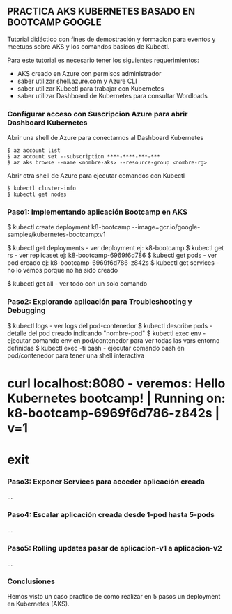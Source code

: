 **PRACTICA AKS KUBERNETES BASADO EN BOOTCAMP GOOGLE**
------------------------------------------------------------------

Tutorial didáctico con fines de demostración y formacion para eventos y meetups sobre AKS y los comandos basicos de Kubectl.

Para este tutorial es necesario tener los siguientes requerimientos:
- AKS creado en Azure con permisos administrador
- saber utilizar shell.azure.com y Azure CLI
- saber utilizar Kubectl para trabajar con Kubernetes
- saber utilizar Dashboard de Kubernetes para consultar Wordloads


### Configurar acceso con Suscripcion Azure para abrir Dashboard Kubernetes

Abrir una shell de Azure para conectarnos al Dashboard Kubernetes
```
$ az account list
$ az account set --subscription ****-****-***-***
$ az aks browse --name <nombre-aks> --resource-group <nombre-rg> 
```

Abrir otra shell de Azure para ejecutar comandos con Kubectl
```
$ kubectl cluster-info
$ kubectl get nodes
```

### Paso1: Implementando aplicación Bootcamp en AKS

$ kubectl create deployment k8-bootcamp --image=gcr.io/google-samples/kubernetes-bootcamp:v1

$ kubectl get deployments - ver deployment ej: k8-bootcamp
$ kubectl get rs          - ver replicaset ej: k8-bootcamp-6969f6d786
$ kubectl get pods        - ver pod creado ej: k8-bootcamp-6969f6d786-z842s 
$ kubectl get services    - no lo vemos porque no ha sido creado

$ kubectl get all         - ver todo con un solo comando


### Paso2:  Explorando aplicación para Troubleshooting y Debugging 

$ kubectl logs <nombre-pod>           - ver logs del pod-contenedor
$ kubectl describe pods <nombre-pod>  - detalle del pod creado indicando "nombre-pod"
$ kubectl exec <nombre-pod> env       - ejecutar comando env  en pod/contenedor para ver todas las vars entorno definidas
$ kubectl exec -ti <nombre-pod> bash  - ejecutar comando bash en pod/contenedor para tener una shell interactiva
  # curl localhost:8080               - veremos: Hello Kubernetes bootcamp! | Running on: k8-bootcamp-6969f6d786-z842s | v=1
  # exit


### Paso3: Exponer Services para acceder aplicación creada

...


### Paso4: Escalar aplicación creada desde 1-pod hasta 5-pods

...

### Paso5: Rolling updates pasar de aplicacion-v1 a aplicacion-v2

...

### Conclusiones
Hemos visto un caso practico de como realizar en 5 pasos un deployment en Kubernetes (AKS).


